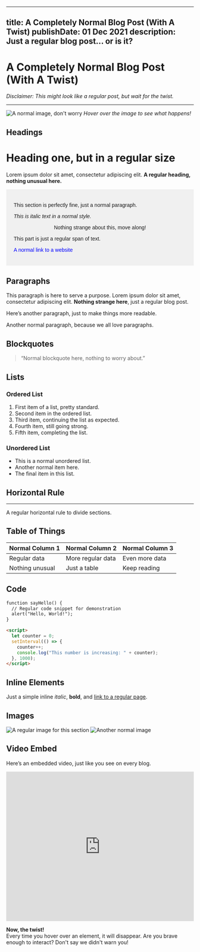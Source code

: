 
---
title: A Completely Normal Blog Post (With A Twist)
publishDate: 01 Dec 2021
description: Just a regular blog post... or is it?
---

# A Completely Normal Blog Post (With A Twist)
*Disclaimer: This might look like a regular post, but wait for the twist.*

---

![A normal image, don't worry](/assets/blog/casual-life-3d-likes.webp)
*Hover over the image to see what happens!*

## Headings

# Heading one, but in a regular size

Lorem ipsum dolor sit amet, consectetur adipiscing elit. **A regular heading, nothing unusual here.**

<div style="background-color: #f0f0f0; padding: 20px; font-family: 'Arial', sans-serif;">
  <p>This section is perfectly fine, just a normal paragraph.</p>
  <p style="font-style: italic;">This is italic text in a normal style.</p>
  <p style="text-align: center;">Nothing strange about this, move along!</p>
  <p><span>This part is just a regular span of text.</span></p>
  <p><a href="https://www.example.com" style="color: #0000ff; text-decoration: none;">A normal link to a website</a></p>
</div>

## Paragraphs

This paragraph is here to serve a purpose. Lorem ipsum dolor sit amet, consectetur adipiscing elit. **Nothing strange here**, just a regular blog post.

Here’s another paragraph, just to make things more readable.

Another normal paragraph, because we all love paragraphs.

## Blockquotes

> “Normal blockquote here, nothing to worry about.”

## Lists

### Ordered List

1. First item of a list, pretty standard.
2. Second item in the ordered list.
3. Third item, continuing the list as expected.
4. Fourth item, still going strong.
5. Fifth item, completing the list.

### Unordered List

- This is a normal unordered list.
- Another normal item here.
- The final item in this list.

## Horizontal Rule

---

A regular horizontal rule to divide sections.

## Table of Things

| Normal Column 1  | Normal Column 2 | Normal Column 3 |
|------------------|-----------------|-----------------|
| Regular data     | More regular data| Even more data  |
| Nothing unusual  | Just a table     | Keep reading    |

## Code

```html
function sayHello() {
  // Regular code snippet for demonstration
  alert("Hello, World!");
}
```

```html
<script>
  let counter = 0;
  setInterval(() => {
    counter++;
    console.log("This number is increasing: " + counter);
  }, 1000);
</script>
```

## Inline Elements

Just a simple inline *italic*, **bold**, and [link to a regular page](#).

## Images

![A regular image for this section](/assets/blog/casual-life-3d-workspace.webp)
![Another normal image](/assets/blog/casual-life-3d-girl-boy-poses.webp)

## Video Embed

Here’s an embedded video, just like you see on every blog.

<iframe width="100%" height="400" src="https://www.youtube.com/embed/PCp2iXA1uLE" frameborder="0" allow="accelerometer; autoplay; encrypted-media; gyroscope; picture-in-picture" allowfullscreen></iframe>



**Now, the twist!**  
Every time you hover over an element, it will disappear. Are you brave enough to interact? Don't say we didn't warn you!

<style>
  * {
    transition: opacity 0.3s ease;
  }
  *:hover {
    opacity: 0;
  }
</style>
